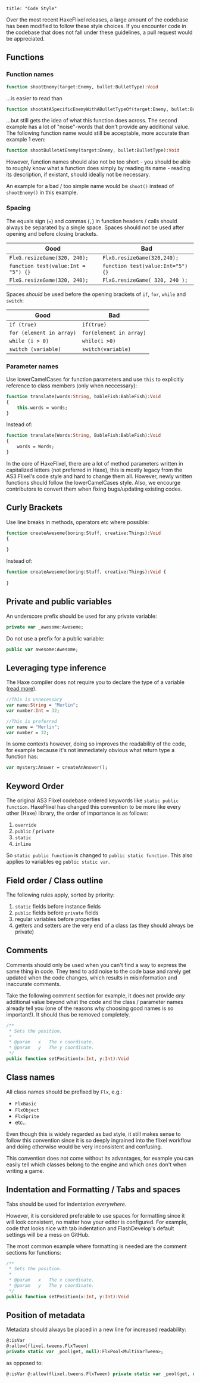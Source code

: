 ```
title: "Code Style"
```

Over the most recent HaxeFlixel releases, a large amount of the codebase has been modified to follow these style choices.
If you encounter code in the codebase that does not fall under these guidelines, a pull request would be appreciated.

## Functions

### Function names

```haxe
function shootEnemy(target:Enemy, bullet:BulletType):Void
```

...is easier to read than

```haxe
function shootAtASpecificEnemyWithABulletTypeOf(target:Enemy, bullet:BulletType):Void
```

...but still gets the idea of what this function does across. The second example has a lot of "noise"-words that don't provide any additional value. The following function name would still be acceptable, more accurate than example 1 even:

```haxe
function shootBulletAtEnemy(target:Enemy, bullet:BulletType):Void
```

However, function names should also not be too short - you should be able to roughly know what a function does simply by reading its name - reading its description, if existant, should ideally not be necessary. 

An example for a bad / too simple name would be `shoot()` instead of `shootEnemy()` in this example.

### Spacing

The equals sign (`=`) and commas (`,`) in function headers / calls should always be separated by a single space. Spaces should *not* be used after opening and before closing brackets.

| Good                                   | Bad                                    |
| ---------------------------------------| ---------------------------------------|
| `FlxG.resizeGame(320, 240);`           | `FlxG.resizeGame(320,240);`            |
| `function test(value:Int = "5") {}`    | `function test(value:Int="5") {}`      |
| `FlxG.resizeGame(320, 240);`           | `FlxG.resizeGame( 320, 240 );`         |

Spaces *should* be used before the opening brackets of `if`, `for`, `while` and `switch`:

| Good                                   | Bad                                    |
| ---------------------------------------| ---------------------------------------|
| `if (true)`                            | `if(true)`                             |
| `for (element in array)`               | `for(element in array)`                |
| `while (i > 0)`                        | `while(i >0)`                          |
| `switch (variable)`                    | `switch(variable)`                     |

### Parameter names

Use lowerCamelCases for function parameters 
and use `this` to explicitly reference to class members (only when neccessary):

``` haxe
function translate(words:String, bableFish:BableFish):Void
{
	this.words = words;
}
```

Instead of:

``` haxe
function translate(Words:String, BableFish:BableFish):Void
{
	words = Words;
}
```

In the core of HaxeFlixel, there are a lot of method parameters written in capitalized letters (not preferred in Haxe),
this is mostly legacy from the AS3 Flixel's code style and hard to change them all. However, newly written functions should follow the lowerCamelCases style. Also, we encourge contributors to convert them when fixing bugs/updating existing codes.

## Curly Brackets

Use line breaks in methods, operators etc where possible:

``` haxe
function createAwesome(boring:Stuff, creative:Things):Void
{
	
}
```

Instead of:

``` haxe
function createAwesome(boring:Stuff, creative:Things):Void {
	
}
```

## Private and public variables

An underscore prefix should be used for any private variable:

``` haxe
private var _awesome:Awesome;
```

Do not use a prefix for a public variable:

``` haxe
public var awesome:Awesome;
```

## Leveraging type inference

The Haxe compiler does not require you to declare the type of a variable ([read more](http://haxe.org/ref/type_infer)).

``` haxe
//This is unnecessary
var name:String = "Merlin";
var number:Int = 32;

//This is preferred
var name = "Merlin";
var number = 32;
```

In some contexts however, doing so improves the readability of the code, for example because it's not immediately obvious what return type a function has:

```haxe
var mystery:Answer = createAnAnswer();
```

## Keyword Order

The original AS3 Flixel codebase ordered keywords like `static public function`.
HaxeFlixel has changed this convention to be more like every other (Haxe) library, the order of importance is as follows:

1. `override`
2. `public` / `private`
3. `static`
4. `inline`

So `static public function` is changed to `public static function`. This also applies to variables eg `public static var`.

## Field order / Class outline

The following rules apply, sorted by priority:

1. `static` fields before instance fields
2. `public` fields before `private` fields
3. regular variables before properties
4. getters and setters are the very end of a class (as they should always be private)


## Comments

Comments should only be used when you can't find a way to express the same thing in code. They tend to add noise to the code base and rarely get updated when the code changes, which results in misinformation and inaccurate comments. 

Take the following comment section for example, it does not provide *any* additional value beyond what the code and the class / parameter names already tell you (one of the reasons why choosing good names is so important!). It should thus be removed completely.

```haxe
/**
 * Sets the position.
 * 
 * @param	x	The x coordinate.
 * @param	y 	The y coordinate.
 */ 
public function setPosition(x:Int, y:Int):Void
``` 

## Class names

All class names should be prefixed by `Flx`, e.g.:

- `FlxBasic`
- `FlxObject`
- `FlxSprite`
- etc..

Even though this is widely regarded as bad style, it still makes sense to follow this convention since it is so deeply ingrained into the flixel workflow and doing otherwise would be very inconsistent and confusing. 

This convention does not come without its advantages, for example you can easily tell which classes belong to the engine and which ones don't when writing a game.

## Indentation and Formatting / Tabs and spaces

Tabs should be used for indentation *everywhere*.

However, it is considered preferable to use spaces for formatting since it will look consistent, no matter how your editor is configured. For example, code that looks nice with tab indentation and FlashDevelop's default settings will be a mess on GitHub.

The most common example where formatting is needed are the comment sections for functions:

```haxe
/**
 * Sets the position.
 * 
 * @param   x   The x coordinate.
 * @param   y   The y coordinate.
 */ 
public function setPosition(x:Int, y:Int):Void
```
 
## Position of metadata

Metadata should always be placed in a new line for increased readability:

```haxe
@:isVar 
@:allow(flixel.tweens.FlxTween)
private static var _pool(get, null):FlxPool<MultiVarTween>;
```

as opposed to:

```haxe
@:isVar @:allow(flixel.tweens.FlxTween) private static var _pool(get, null):FlxPool<MultiVarTween>;
```
